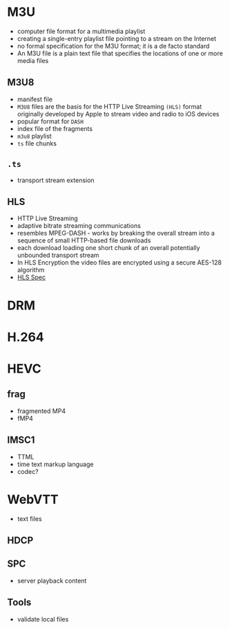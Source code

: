 
# M3U
* computer file format for a multimedia playlist
* creating a single-entry playlist file pointing to a stream on the Internet
* no formal specification for the M3U format; it is a de facto standard
* An M3U file is a plain text file that specifies the locations of one or more media files

## M3U8
* manifest file
* `M3U8` files are the basis for the HTTP Live Streaming `(HLS)` format originally developed by Apple to stream video and radio to iOS devices
* popular format for `DASH`
* index file of the fragments
* `m3u8` playlist
* `ts` file chunks

## `.ts`
* transport stream extension

## HLS
* HTTP Live Streaming
* adaptive bitrate streaming communications
* resembles MPEG-DASH - works by breaking the overall stream into a sequence of small HTTP-based file downloads
* each download loading one short chunk of an overall potentially unbounded transport stream
* In HLS Encryption the video files are encrypted using a secure AES-128 algorithm
* [HLS Spec](https://tools.ietf.org/html/rfc8216)

# DRM

# H.264

# HEVC

## frag
* fragmented MP4
* fMP4

## IMSC1
* TTML
* time text markup language
* codec?

# WebVTT
* text files

## HDCP

## SPC
* server playback content

## Tools 
* validate local files